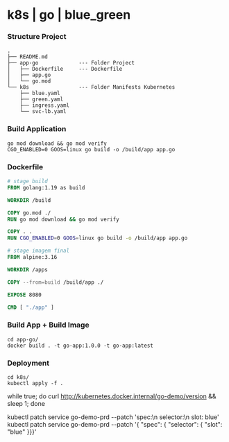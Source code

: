 # k8s | go | blue_green

### Structure Project
``` shell
.
├── README.md
├── app-go             --- Folder Project
│   ├── Dockerfile     --- Dockerfile
│   ├── app.go
│   └── go.mod
└── k8s                --- Folder Manifests Kubernetes
    ├── blue.yaml
    ├── green.yaml
    ├── ingress.yaml
    └── svc-lb.yaml
```

### Build Application
``` shell
go mod download && go mod verify
CGO_ENABLED=0 GOOS=linux go build -o /build/app app.go
```

### Dockerfile
``` Dockerfile
# stage build
FROM golang:1.19 as build

WORKDIR /build

COPY go.mod ./
RUN go mod download && go mod verify

COPY . .
RUN CGO_ENABLED=0 GOOS=linux go build -o /build/app app.go

# stage imagem final
FROM alpine:3.16

WORKDIR /apps

COPY --from=build /build/app ./

EXPOSE 8080

CMD [ "./app" ]
```

### Build App + Build Image
``` shell
cd app-go/
docker build . -t go-app:1.0.0 -t go-app:latest
```

### Deployment
``` shell
cd k8s/
kubectl apply -f .
```


 while true; do curl http://kubernetes.docker.internal/go-demo/version && sleep 1; done

 kubectl patch service go-demo-prd --patch 'spec:\n selector:\n  slot: blue'
 kubectl patch service go-demo-prd --patch  '{    "spec": {        "selector": {            "slot": "blue"        }}}'
